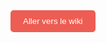 <a href="https://tim-montmorency.com/compendium/edm3840/" target="_blank" style="text-decoration:none;">
  <button style="padding:10px 20px; background-color:#ed5d53; color:white; border:none; border-radius:5px; cursor:pointer;">
    Aller vers le wiki
  </button>
</a>
